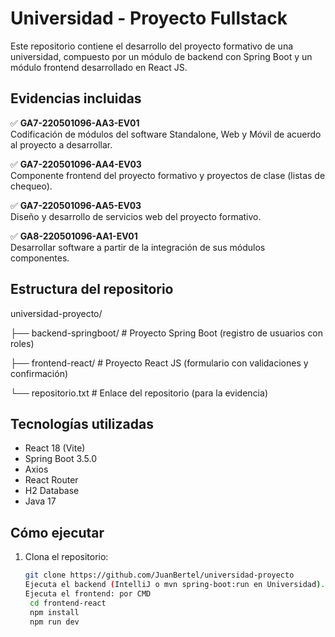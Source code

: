# Universidad - Proyecto Fullstack

Este repositorio contiene el desarrollo del proyecto formativo de una universidad, compuesto por un módulo de backend con Spring Boot y un módulo frontend desarrollado en React JS.

## Evidencias incluidas

✅ **GA7-220501096-AA3-EV01**  
Codificación de módulos del software Standalone, Web y Móvil de acuerdo al proyecto a desarrollar.

✅ **GA7-220501096-AA4-EV03**  
Componente frontend del proyecto formativo y proyectos de clase (listas de chequeo).

✅ **GA7-220501096-AA5-EV03**  
Diseño y desarrollo de servicios web del proyecto formativo.

✅ **GA8-220501096-AA1-EV01**  
Desarrollar software a partir de la integración de sus módulos componentes.

## Estructura del repositorio

universidad-proyecto/

├── backend-springboot/ # Proyecto Spring Boot (registro de usuarios con roles)

├── frontend-react/ # Proyecto React JS (formulario con validaciones y confirmación)

└── repositorio.txt # Enlace del repositorio (para la evidencia)


## Tecnologías utilizadas

- React 18 (Vite)
- Spring Boot 3.5.0
- Axios
- React Router
- H2 Database
- Java 17

## Cómo ejecutar

1. Clona el repositorio:
   ```bash
   git clone https://github.com/JuanBertel/universidad-proyecto
   Ejecuta el backend (IntelliJ o mvn spring-boot:run en Universidad).
   Ejecuta el frontend: por CMD
    cd frontend-react
    npm install
    npm run dev
